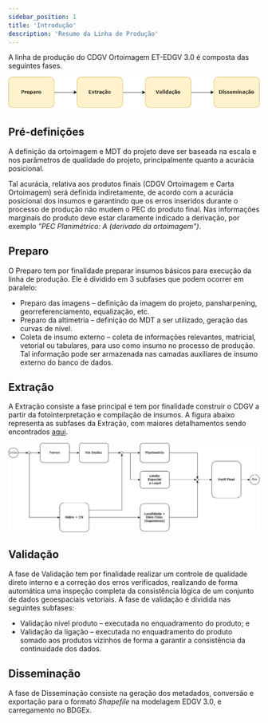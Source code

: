 ```yaml
---
sidebar_position: 1
title: 'Introdução'
description: 'Resumo da Linha de Produção'
---
```


A linha de produção do CDGV Ortoimagem ET-EDGV 3.0 é composta das seguintes fases.

![img1](./img/img1.png)

## Pré-definições

A definição da ortoimagem e MDT do projeto deve ser baseada na escala e nos parâmetros de qualidade do projeto, principalmente quanto a acurácia posicional.

Tal acurácia, relativa aos produtos finais (CDGV Ortoimagem e Carta Ortoimagem) será definida indiretamente, de acordo com a acurácia posicional dos insumos e garantindo que os erros inseridos durante o processo de produção não mudem o PEC do produto final. Nas informações marginais do produto deve estar claramente indicado a derivação, por exemplo *"PEC Planimétrico: A (derivado da ortoimagem")*.

## Preparo

O Preparo tem por finalidade preparar insumos básicos para execução da linha de produção. Ele é dividido em 3 subfases que podem ocorrer em paralelo:
* Preparo das imagens – definição da imagem do projeto, pansharpening, georreferenciamento, equalização, etc.
* Preparo da altimetria  – definição do MDT a ser utilizado, geração das curvas de nível.
* Coleta de insumo externo – coleta de informações relevantes, matricial, vetorial ou tabulares, para uso como insumo no processo de produção. Tal informação pode ser armazenada nas camadas auxiliares de insumo externo do banco de dados.

## Extração

A Extração consiste a fase principal e tem por finalidade construir o CDGV a partir da fotointerpretação e compilação de insumos. A figura abaixo representa as subfases da Extração, com maiores detalhamentos sendo encontrados [aqui](./extracao/extracao.md).

![img2](./img/img2.png)

## Validação

A fase de Validação tem por finalidade realizar um controle de qualidade direto interno e a correção dos erros verificados, realizando de forma automática uma inspeção completa da consistência lógica de um conjunto de dados geoespaciais vetoriais. A fase de validação é dividida nas seguintes subfases:
* Validação nível produto – executada no enquadramento do produto; e
* Validação da ligação – executada no enquadramento do produto somado aos produtos vizinhos de forma a garantir a consistência da continuidade dos dados.

## Disseminação

A fase de Disseminação consiste na geração dos metadados, conversão e exportação para o formato *Shapefile* na modelagem EDGV 3.0, e carregamento no BDGEx.